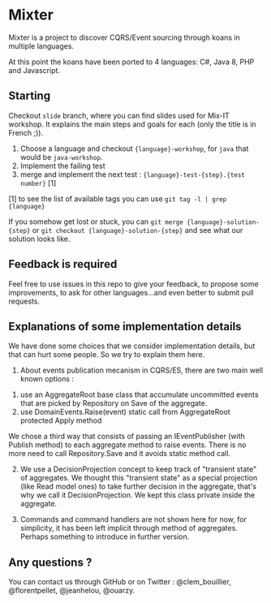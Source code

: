 Mixter
======
Mixter is a project to discover CQRS/Event sourcing through koans in multiple
languages.

At this point the koans have been ported to 4 languages: C#, Java 8, PHP and
Javascript.

Starting
-------

Checkout `slide` branch, where you can find slides used for Mix-IT workshop.
It explains the main steps and goals for each (only the title is in French ;)).

1. Choose a language and checkout `{language}-workshop`, for `java` that would be
`java-workshop`.
2. Implement the failing test
3. merge and implement the next test : `{language}-test-{step}.{test number}` [1]

[1] to see the list of available tags you can use `git tag -l | grep {language}`

If you somehow get lost or stuck, you can `git merge {language}-solution-{step}`
or `git checkout {language}-solution-{step}` and see what our solution looks like.

Feedback is required
--------------------

Feel free to use issues in this repo to give your feedback, to propose some improvements,
to ask for other languages...and even better to submit pull requests.

Explanations of some implementation details
-------------------------------------------

We have done some choices that we consider implementation details, but that can hurt
some people. So we try to explain them here.

1. About events publication mecanism in CQRS/ES, there are two main well known options :

1) use an AggregateRoot base class that accumulate uncommitted events that are picked by Repository on Save of the aggregate.
2) use DomainEvents.Raise(event) static call from AggregateRoot protected Apply method

We chose a third way that consists of passing an IEventPublisher (with Publish method) to each aggregate method to raise events.
There is no more need to call Repository.Save and it avoids static method call.

2. We use a DecisionProjection concept to keep track of "transient state" of aggregates.
We thought this "transient state" as a special projection (like Read model ones) to take further decision in the aggregate,
that's why we call it DecisionProjection. We kept this class private inside the aggregate.

3. Commands and command handlers are not shown here for now, for simplicity, it has been left implicit through method of aggregates.
Perhaps something to introduce in further version.

Any questions ?
---------------

You can contact us through GitHub or on Twitter : @clem_bouillier, @florentpellet, @jeanhelou, @ouarzy.
